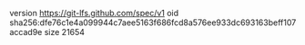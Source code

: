 version https://git-lfs.github.com/spec/v1
oid sha256:dfe76c1e4a099944c7aee5163f686fcd8a576ee933dc693163beff107accad9e
size 21654
